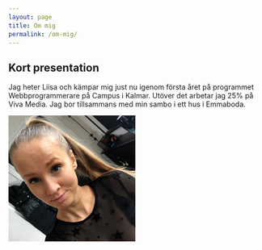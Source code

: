 ```yaml
---
layout: page
title: Om mig
permalink: /om-mig/
---
```


<div class="page-style">
    <h2>Kort presentation</h2>
    <p>Jag heter Liisa och kämpar mig just nu igenom första året på programmet Webbprogrammerare på Campus i Kalmar. Utöver det arbetar jag 25% på Viva Media. Jag bor tillsammans med min sambo i ett hus i Emmaboda.</p>
    <img src="/images/avatar.PNG" alt="Profilbild" height="250px">
</div>